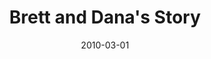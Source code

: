 ---
layout: media
category: media
title: "Brett and Dana's Story"
date: 2010-03-01
description: "Brett and Dana share their story of freedom."
video: "https://s3.amazonaws.com/crossroadsvideomessages/BrettDanaInterview.mp4"
video-poster: "http://s3.amazonaws.com/crossroads-media/images/legacy/content/BrettDanaInterview-still.jpg"
---